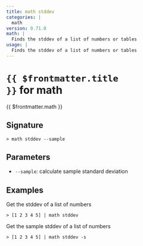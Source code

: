 ```yaml
---
title: math stddev
categories: |
  math
version: 0.71.0
math: |
  Finds the stddev of a list of numbers or tables
usage: |
  Finds the stddev of a list of numbers or tables
---
```


# <code>{{ $frontmatter.title }}</code> for math

<div class='command-title'>{{ $frontmatter.math }}</div>

## Signature

```> math stddev --sample```

## Parameters

 -  `--sample`: calculate sample standard deviation

## Examples

Get the stddev of a list of numbers
```shell
> [1 2 3 4 5] | math stddev
```

Get the sample stddev of a list of numbers
```shell
> [1 2 3 4 5] | math stddev -s
```
